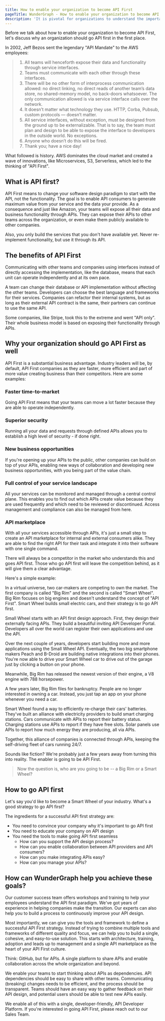 ```yaml
---
title: How to enable your organization to become API First
pageTitle: WunderGraph - How to enable your organization to become API First
description: 'It is pivotal for organizations to understand the importance of API First, how to implement it, and how to make it work for your team.'
---
```


Before we talk about how to enable your organization to become API First,
let's discuss why an organization should go API first in the first place.

In 2002, Jeff Bezos sent the legendary "API Mandate" to the AWS employees:

> 1. All teams will henceforth expose their data and functionality through service interfaces.
> 2. Teams must communicate with each other through these interfaces.
> 3. There will be no other form of interprocess communication allowed: no direct linking, no direct reads of another team’s data store, no shared-memory model, no back-doors whatsoever. The only communication allowed is via service interface calls over the network.
> 4. It doesn’t matter what technology they use. HTTP, Corba, Pubsub, custom protocols — doesn’t matter.
> 5. All service interfaces, without exception, must be designed from the ground up to be externalizable. That is to say, the team must plan and design to be able to expose the interface to developers in the outside world. No exceptions.
> 6. Anyone who doesn’t do this will be fired.
> 7. Thank you; have a nice day!

What followed is history. AWS dominates the cloud market and created a wave of innovations,
like Microservices, S3, Serverless, which led to the thinking of "API First".

## What is API first?

API First means to change your software design paradigm to start with the API, not the functionality.
The goal is to enable API consumers to generate maximum value from your service and the data your provide.
As a consequence and just like Amazon, your teams will expose all their data and business functionality through APIs.
They can expose their APIs to other teams across the organization,
or even make them publicly available to other companies.

Also, you only build the services that you don't have available yet.
Never re-implement functionality, but use it through its API.

## The benefits of API First

Communicating with other teams and companies using interfaces instead of directly accessing the implementation,
like the database, means that each unit can operate independently and at its own pace.

A team can change their database or API implementation without affecting the other teams.
Developers can choose the best language and frameworks for their services.
Companies can refactor their internal systems,
but as long as their external API contract is the same,
their partners can continue to use the same API.

Some companies, like Stripe, took this to the extreme and went "API only".
Their whole business model is based on exposing their functionality through APIs.

## Why your organization should go API First as well

API First is a substantial business advantage.
Industry leaders will be, by default, API First companies
as they are faster, more efficient and part of more value creating business
than their competitors. Here are some examples:

### Faster time-to-market

Going API First means that your teams can move a lot faster
because they are able to operate independently.

### Superior security

Running all your data and requests through defined APIs
allows you to establish a high level of security - if done right.

### New business opportunities

If you're opening up your APIs to the public,
other companies can build on top of your APIs,
enabling new ways of collaboration and developing new business opportunities,
with you being part of the value chain.

### Full control of your service landscape

All your services can be monitored and managed through a central control plane.
This enables you to find out which APIs create value because they are used frequently
and which need to be reviewed or discontinued.
Access management and compliance can also be managed from here.

### API marketplace

With all your services accessible through APIs,
it's just a small step to create an API marketplace
for internal and external consumers alike.
They are able to find the right API for their task
and integrate it into their software with one single command.

There will always be a competitor in the market who understands this and goes API first.
Those who go API first will leave the competition behind,
as it will give them a clear advantage.

Here's a simple example:

In a virtual universe, two car-makers are competing to own the market.
The first company is called "Big Rim" and the second is called "Smart Wheel".
Big Rim focuses on big engines and doesn't understand the concept of "API First".
Smart Wheel builds small electric cars, and their strategy is to go API first.

Small Wheel starts with an API first design approach.
First, they design their externally facing APIs.
They build a beautiful inviting API Developer Portal.
Developers all over the world can register their own applications and use the API.

Over the next couple of years,
developers start building more and more applications using the Small Wheel API.
Eventually, the two big smartphone makers Peach and B-Droid are building native integrations into their phones.
You're now able to drive your Smart Wheel car to drive out of the garage just by clicking a button on your phone.

Meanwhile, Big Rim has released the newest version of their engine,
a V8 engine with 788 horsepower.

A few years later, Big Rim files for bankruptcy.
People are no longer interested in owning a car.
Instead, you just tap an app on your phone whenever you need a car.

Smart Wheel found a way to efficiently re-charge their cars' batteries.
They've built an alliance with electricity providers to build smart charging stations.
Cars communicate with APIs to report their battery status.
Charging stations use APIs to report if they have free slots.
Solar panels use APIs to report how much energy they are producing,
all via APIs.

Together, this alliance of companies is connected through APIs,
keeping the self-driving fleet of cars running 24/7.

Sounds like fiction? We're probably just a few years away from turning this into reality.
The enabler is going to be API First.

> Now the question is, who are you going to be -- a Big Rim or a Smart Wheel?

## How to go API first

Let's say you'd like to become a Smart Wheel of your industry.
What's a good strategy to go API first?

The ingredients for a successful API first strategy are:

- You need to convince your company why it's important to go API first
- You need to educate your company on API design
- You need the tools to make going API first seamless
  - How can you support the API design process?
  - How can you enable collaboration between API providers and API consumers?
  - How can you make integrating APIs easy?
  - How can you manage your APIs?

## How can WunderGraph help you achieve these goals?

Our customer success team offers workshops and training to help your employees understand the API first paradigm.
We've got years of experience in helping companies make the transition.
Our experts can also help you to build a process to continuously improve your API design.

Most importantly, we can give you the tools and framework to define a successful API First strategy.
Instead of trying to combine multiple tools and frameworks of different quality and focus,
we can help you to build a single, cohesive, and easy-to-use solution.
This starts with architecture, training, adoption and leads up to management and a single API marketplace
as the heart of your API First culture.

Think: GitHub, but for APIs.
A single platform to share APIs and enable collaboration across the whole organization and beyond.

We enable your teams to start thinking about APIs as dependencies.
API dependencies should be easy to share with other teams.
Communicating (breaking) changes needs to be efficient,
and the process should be transparent.
Teams should have an easy way to gather feedback on their API design,
and potential users should be able to test new APIs easily.

We enable all of this with a single, developer-friendly, API Developer Platform.
If you're interested in going API First, please reach out to our Sales Team.
